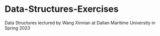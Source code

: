 # Data-Structures-Exercises
Data Structures lectured by Wang Xinnian at Dalian Maritime University in Spring 2023
